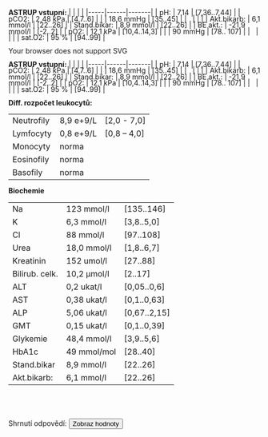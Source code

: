 <div class="w3-row">
<div class="w3-twothird">

<bdl-tabs idlist="astrup2,astrup,biochemie" titlelist="ASTRUP pH pCO2,ASTRUP pH HCO3-,Biochemie"></bdl-tabs>

<div class="w3-row">
  <div id="astrup" style="line-height:0.9">
    <div class="w3-half w3-sand w3-large w3-padding">

**ASTRUP vstupní:**
| |  | |
|-----|------|-------|
| pH: |  7,14 | [7,36..7,44] |
| pCO2: | 2,48 kPa | [4,7..6] |
| | 18,6 mmHg | [35..45] |
| &nbsp; | | |
| Akt.bikarb: | 6,1 mmol/l | [22..26] |
| Stand.bikar: | 8,9 mmol/l | [22..26] |
| BE akt.: |  -21,9 mmol/l | [-2..2] |
| pO2: | 12,1 kPa | [10,4..14,3] |
| | 90 mmHg | [78.. 107] |
| &nbsp; | | |
| sat.O2: | 95 % | [94..99] |
  </div>
<div class="w3-half">

<object id="mySvg" type="image/svg+xml" data="screen/Acid-base_nomogramK1.svg" style="width:100%">
  Your browser does not support SVG
</object>

</div>
</div>
<div id="astrup2" style="line-height:0.9">
    <div class="w3-half w3-sand w3-large w3-padding">

**ASTRUP vstupní:**
| |  | |
|-----|------|-------|
| pH: |  7,14 | [7,36..7,44] |
| pCO2: | 2,48 kPa | [4,7..6] |
| | 18,6 mmHg | [35..45] |
| &nbsp; | | |
| Akt.bikarb: | 6,1 mmol/l | [22..26] |
| Stand.bikar: | 8,9 mmol/l | [22..26] |
| BE akt.: |  -21,9 mmol/l | [-2..2] |
| pO2: | 12,1 kPa | [10,4..14,3] |
| | 90 mmHg | [78.. 107] |
| &nbsp; | | |
| sat.O2: | 95 % | [94..99] |
  </div>
<div class="w3-half">

<bdl-sachart fromid="idfmi" refindex="9,3" convertors="1,1,0;1,133.322" width="500" height="500" p-h="7.14" p-c-o2="18.75"></bdl-sachart> 

</div>
</div>
<div id="biochemie" style="line-height:0.9">
    <div class="w3-half w3-sand w3-large w3-padding">

**Diff. rozpočet leukocytů:**

| | | |
|----|------------|------------|
| Neutrofily | 8,9 e+9/L| [2,0 - 7,0] |
| Lymfocyty | 0,8 e+9/L | [0,8 – 4,0] |
| Monocyty | norma | |
| Eosinofily | norma | |
| Basofily | norma | |
**Biochemie**

| | | |
|----|------------|------------|
| Na | 123 mmol/l | [135..146] |
| K | 6,3 mmol/l | [3,8..5,0] |
| Cl | 88 mmol/l | [97..108] |
| Urea | 18,0 mmol/l | [1,8..6,7] |
| Kreatinin | 152 umol/l | [27..88] |
| Bilirub. celk. | 10,2 μmol/l | [2..17] |
| ALT | 0,2 ukat/l | [0,05..0,6] |
| AST | 0,38 ukat/l | [0,1..0,63] |
| ALP | 5,06 ukat/l | [0,67..2,15] |
| GMT | 0,15 ukat/l | [0,1..0,39] |
| Glykemie |  48,4 mmol/l | [3,9..5,6] |
| HbA1c | 49 mmol/mol | [28..40] |
| Stand.bikar | 8,9 mmol/l | [22..26] |
| Akt.bikarb: | 6,1 mmol/l | [22..26] |

</div>
<div class="w3-half">

<bdl-calculator></bdl-calculator>
</div>    

</div>

</div>
</div>
<div class="w3-third">

<bdl-quizx id="q7" type="choice2" 
           question="19. Jaká je to porucha ABR dle diagramu ASTRUP pH pCO2?" 
           answers="A. chronický base deficit|B. akutní base deficit|C. chronická hypercapnie|D. akutní hypercapnie" 
           correctoptions="true|false|false|false" 
           explanations="ano|ne|ne|ne" 
           buttontitle="zkontrolovat odpověď"></bdl-quizx>
<bdl-quizx id="q70" type="choice2" 
           question="20. Jaká je to porucha ABR dle diagramu ASTRUP pH HCO3-?" 
           answers="A. metabolická acidóza|B. akutní respirační acidóza|C. chronická respirační acidóza|D. metabolická alkalóza" 
           correctoptions="true|false|false" 
           explanations="ano|ne|ne" 
           buttontitle="zkontrolovat odpověď"></bdl-quizx>           
<bdl-quizx id="q7a" type="choice2" 
           question="21. Co to tedy může být za komplikaci DM 1. typu?" 
           answers="B. diabetická ketoacidóza| A. hypochloremická alkalóza při diabetu a zvracení|C. hyperglykemické hyperosmolární kóma" 
           correctoptions="true|false|false" 
           explanations="ano|ne|ne" 
           buttontitle="zkontrolovat odpověď"></bdl-quizx>           
<bdl-quizx id="q8" type="choice2" 
           question="22. Jaká je aniontová mezera (anion gap)?" 
           answers="A. AG = Na<sup>+</sup> – (Cl<sup>-</sup> + HCO3<sup>-</sup>) v USA au nás na ústavu<br/>AG = (Na<sup>+</sup>+K<sup>+</sup>) – (Cl<sup>-</sup> + HCO3<sup>-</sup>) v Evropě|B. AG = (Na<sup>+</sup>) + (2x Cl<sup>-</sup>) + (HCO3<sup>-</sup>) v USA a u nás na ústavu<br/>|C. AG = (Na<sup>+</sup>) + (2x Cl<sup>-</sup>) + (HCO3<sup>-</sup>) + (K<sup>+</sup>) v Evropě" 
           correctoptions="true|false|false" 
           explanations="ano|ne|ne" 
           buttontitle="zkontrolovat odpověď"></bdl-quizx>
<bdl-quizx id="q8a" type="choice2" 
           question="23. Aniontová mezera se obvykle pohybuje v rozmezí 10-12 mmol/l, hraničně pak 16 mmol/l. Zvýšená aniontová mezera může naznačovat přítomnost některých onemocnění nebo stavů, jako jsou metabolická acidóza. Spočítejte aniontovou mezeru zpaměti nebo na kalkulačce dle hodnot a vyberte:" 
           answers="C. AG = 28,9| A. AG = 314.2 | B. AG = 10" 
           correctoptions="true|false" 
           explanations="ano|ne" 
           buttontitle="zkontrolovat odpověď"></bdl-quizx>           
<bdl-quizx id="q9" type="choice2" 
           question="24. Jak by se změnily parametry ABR a klinický obraz, při zvracení?" 
           answers="A. Při zvracení dojde ke komplikaci již existující metabolické acidózy metabolickou alkalózou (ztráta H<sup>+</sup>, Cl<sup>-</sup>, bikarbonát), utlumení respiračních kompenzačních mechanismů, prohloubení dehydratace, zvýšení ztrát K<sup>+</sup> a ke zhoršení stavu (kombinovaná porucha ABR, deplece K<sup>+</sup>).|B. zvracením se ztrácí K<sup>+</sup>, dochází k rozvoji hypokálémie a není-li situace řešena, směně H<sup>+</sup> za K<sup>+</sup> na buněčné membráně (K<sup>+</sup> jde ven, H<sup>+</sup> dovnitř, dojde ke alkalizaci vnitřního prostředí." 
           correctoptions="true|false" 
           explanations="ano|ne" 
           buttontitle="zkontrolovat odpověď"></bdl-quizx>
<bdl-quizx id="q10" type="choice2" 
           question="25. Jaký nález očekáváte v moči?" 
           answers="B. budu očekávat ketonurii, glykosurii, polyurii, vyšší množství Na<sup>+</sup>, K<sup>+</sup> a fosfátů, kyselé pH|A. pH moči bude alkalické, bude ketonurie, nízká koncentrace K<sup>+</sup>, Na<sup>+</sup> i fosfátů, bude těžká proteinurie" 
           correctoptions="true|false" 
           explanations="ano|ne" 
           buttontitle="zkontrolovat odpověď"></bdl-quizx>
<bdl-quizx id="q11" type="choice2" 
           question="26. Jakou očekáváte osmolalitu séra? Jak ji lze vypočítat?" 
           answers="A. Osmolarita = (2xNa) + glykémie + urea - osmolarita bude zvýšená|B. Osmolarita bude snížená pro ztrátu sodíku a draslíku, vzorec (Na<sup>+</sup>) + (Cl<sup>-</sup>) + (K<sup>+</sup>) + urea" 
           correctoptions="true|false" 
           explanations="ano|ne" 
           buttontitle="zkontrolovat odpověď"></bdl-quizx>
<bdl-quizx id="q12" type="choice2" 
           question="27. Jak byste interpretovali renální parametry?" 
           answers="A. Elevace urey a kreatininu vs. na vrub dehydratace a prakticky prerenálního selhání s rozvojem ischémie ledvin. Dalším důvodem může být i chronická renální insuficience vzniklá v průběhu nemoci pro nespolupráci pacientky při léčbě. Aktuálně zhoršená konkomitantně probíhající komplikací a dehydratací." 
           correctoptions="true" 
           explanations="ano" 
           buttontitle="zkontrolovat odpověď"></bdl-quizx>
<bdl-quizx id="q13" type="choice2" 
           question="28. Jaký je vývoj kalémie u ketoacidózy? V čase, při zahájení léčby a jejím pokračování v dalším průběhu bez substituce kalia?" 
           answers="A. Po celou dobu přetrvává hyperkalémie, ta se srovná až ve chvíli, kdy glukóza klesne < 10mmol/L. Pokud se léčba nezahájí, pacient s hyperglykémií a hyperkalémií zmírá na maligní arytmii, pokud se substituje při léčbě kalium, hyperkalémie se horší a pacient je v riziku maligní arytmie.|B. metabolická acidóza vyvolá incipientně hyperkalémii, která se léčbou koriguje ke správné hodnotě, nedojde li k hrazení K<sup>+</sup> infuzemi, pacient je v riziku těžké hypokálémie díky ztrátám kalia močí a depleci IC rezerv." 
           correctoptions="false|true" 
           explanations="ne|ano" 
           buttontitle="zkontrolovat odpověď"></bdl-quizx>
<bdl-quizx id="q14" type="choice2" 
           question="29. Co je příčinou diabetické ketoacidózy?" 
           answers="A. absolutní nedostatek inzulinu a nadbytek glukagonu|B. relativní nedostatek inzulinu" 
           correctoptions="true|false" 
           explanations="ano|ne" 
           buttontitle="zkontrolovat odpověď"></bdl-quizx>
<bdl-quizx id="q15" type="choice2" 
           question="30. Jaká je patogeneze rozvoje diabetické ketoacidózy?"></bdl-quizx>
<bdl-quizx id="q16" type="choice2" 
           question="31. Které jiné stavy vedou ke zvýšené tvorbě ketolátek?" 
           answers="B. alkoholismus a hladovění|A. hypotyreóza, cushingův syndrom" 
           correctoptions="true|false" 
           explanations="ano|ne" 
           buttontitle="zkontrolovat odpověď"></bdl-quizx>
<bdl-quiz-summary id="qs1">
  Shrnutí odpovědí:
  <button class="w3-right w3-button w3-theme" onclick="document.getElementById('mySvg').contentDocument.getElementById('patientpoint').style.display='';">Zobraz hodnoty</button>
</bdl-quiz-summary>          
<bdl-quiz-control ids="q7,q70,q7a,q8,q8a,q9,q10,q11,q12,q13,q14,q15,q16,qs1"></bdl-quiz-control>             

</div>
</div>